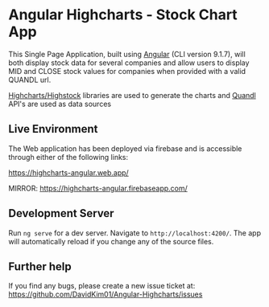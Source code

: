 # Angular Highcharts - Stock Chart App
This Single Page Application, built using [Angular](https://github.com/angular/angular-cli) (CLI version 9.1.7), will both display stock data for several companies and allow users to display MID and CLOSE stock values for companies when provided with a valid QUANDL url.

[Highcharts/Highstock](https://www.highcharts.com/) libraries are used to generate the charts and [Quandl](https://www.quandl.com/) API's are used as data sources
## Live Environment

The Web application has been deployed via firebase and is accessible through either of the following links:

https://highcharts-angular.web.app/


MIRROR: https://highcharts-angular.firebaseapp.com/

## Development Server

Run `ng serve` for a dev server. Navigate to `http://localhost:4200/`. The app will automatically reload if you change any of the source files.

## Further help

If you find any bugs, please create a new issue ticket at:
https://github.com/DavidKim01/Angular-Highcharts/issues